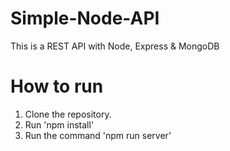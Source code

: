 # Simple-Node-API
This is a REST API with Node, Express &amp; MongoDB

# How to run

1. Clone the repository.
2. Run 'npm install'
3. Run the command 'npm run server'

